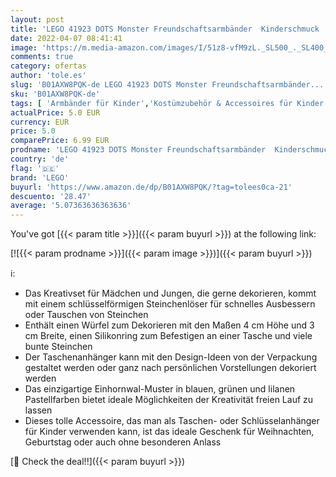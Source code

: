 ```yaml
---
layout: post
title: 'LEGO 41923 DOTS Monster Freundschaftsarmbänder  Kinderschmuck  2 x Kinderarmband mit 32 Steinchen  Basteln für Kinder'
date: 2022-04-07 08:41:41
image: 'https://m.media-amazon.com/images/I/51z8-vfM9zL._SL500_._SL400_.jpg'
comments: true
category: ofertas
author: 'tole.es'
slug: 'B01AXW8PQK-de LEGO 41923 DOTS Monster Freundschaftsarmbänder...'
sku: 'B01AXW8PQK-de'
tags: [ 'Armbänder für Kinder','Kostümzubehör & Accessoires für Kinder','Schmuck für Kostüme','Spielzeug','Verkleiden & Kinderrollenspiele','lego', ]
actualPrice: 5.0 EUR
currency: EUR
price: 5.0
comparePrice: 6.99 EUR
prodname: 'LEGO 41923 DOTS Monster Freundschaftsarmbänder  Kinderschmuck  2 x Kinderarmband mit 32 Steinchen  Basteln für Kinder'
country: 'de'
flag: '🇩🇪'
brand: 'LEGO'
buyurl: 'https://www.amazon.de/dp/B01AXW8PQK/?tag=tolees0ca-21'
descuento: '28.47'
average: '5.07363636363636'
---
```


You've got [{{< param title >}}]({{< param buyurl >}}) at the following link:

[![{{< param prodname >}}]({{< param image >}})]({{< param buyurl >}})

ℹ️:

- Das Kreativset für Mädchen und Jungen, die gerne dekorieren, kommt mit einem schlüsselförmigen Steinchenlöser für schnelles Ausbessern oder Tauschen von Steinchen
- Enthält einen Würfel zum Dekorieren mit den Maßen 4 cm Höhe und 3 cm Breite, einen Silikonring zum Befestigen an einer Tasche und viele bunte Steinchen
- Der Taschenanhänger kann mit den Design-Ideen von der Verpackung gestaltet werden oder ganz nach persönlichen Vorstellungen dekoriert werden
- Das einzigartige Einhornwal-Muster in blauen, grünen und lilanen Pastellfarben bietet ideale Möglichkeiten der Kreativität freien Lauf zu lassen
- Dieses tolle Accessoire, das man als Taschen- oder Schlüsselanhänger für Kinder verwenden kann, ist das ideale Geschenk für Weihnachten, Geburtstag oder auch ohne besonderen Anlass

[🛒 Check the deal!!]({{< param buyurl >}})
